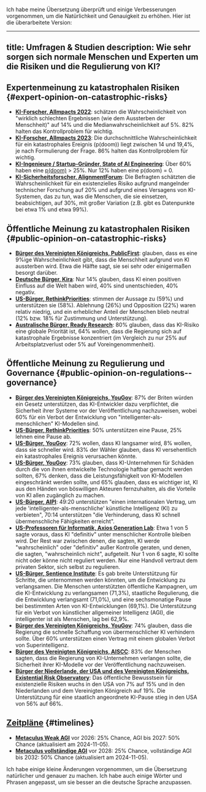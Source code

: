 Ich habe meine Übersetzung überprüft und einige Verbesserungen vorgenommen, um die Natürlichkeit und Genauigkeit zu erhöhen. Hier ist die überarbeitete Version:

---
title: Umfragen & Studien
description: Wie sehr sorgen sich normale Menschen und Experten um die Risiken und die Regulierung von KI?
---
## Expertenmeinung zu katastrophalen Risiken {#expert-opinion-on-catastrophic-risks}

- **[KI-Forscher, AIImpacts 2022](https://aiimpacts.org/2022-expert-survey-on-progress-in-ai/)**: schätzen die Wahrscheinlichkeit von "wirklich schlechten Ergebnissen (wie dem Aussterben der Menschheit)" auf 14% und die Medianwahrscheinlichkeit auf 5%. 82% halten das Kontrollproblem für wichtig.
- **[KI-Forscher, AIImpacts 2023](https://wiki.aiimpacts.org/ai_timelines/predictions_of_human-level_ai_timelines/ai_timeline_surveys/2023_expert_survey_on_progress_in_ai)**: Die durchschnittliche Wahrscheinlichkeit für ein katastrophales Ereignis (p(doom)) liegt zwischen 14 und 19,4%, je nach Formulierung der Frage. 86% halten das Kontrollproblem für wichtig.
- **[KI-Ingenieure / Startup-Gründer, State of AI Engineering](https://elemental-croissant-32a.notion.site/State-of-AI-Engineering-2023-20c09dc1767f45988ee1f479b4a84135#694f89e86f9148cb855220ec05e9c631)**: Über 60% haben eine [p(doom)](/pdoom) > 25%. Nur 12% haben eine p(doom) = 0.
- **[KI-Sicherheitsforscher, AlignmentForum](https://web.archive.org/web/20221013014859/https://www.alignmentforum.org/posts/QvwSr5LsxyDeaPK5s/existential-risk-from-ai-survey-results)**: Die Befragten schätzten die Wahrscheinlichkeit für ein existenzielles Risiko aufgrund mangelnder technischer Forschung auf 20% und aufgrund eines Versagens von KI-Systemen, das zu tun, was die Menschen, die sie einsetzen, beabsichtigen, auf 30%, mit großer Variation (z.B. gibt es Datenpunkte bei etwa 1% und etwa 99%).

## Öffentliche Meinung zu katastrophalen Risiken {#public-opinion-on-catastrophic-risks}

- **[Bürger des Vereinigten Königreichs, PublicFirst](https://publicfirst.co.uk/ai/)**: glauben, dass es eine 9%ige Wahrscheinlichkeit gibt, dass die Menschheit aufgrund von KI aussterben wird. Etwa die Hälfte sagt, sie sei sehr oder einigermaßen besorgt darüber.
- **[Deutsche Bürger, Kira](https://www.zeit.de/digital/2023-04/ki-risiken-angst-umfrage-forschung-kira)**: Nur 14% glauben, dass KI einen positiven Einfluss auf die Welt haben wird, 40% sind unentschieden, 40% negativ.
- **[US-Bürger, RethinkPriorities](https://rethinkpriorities.org/publications/us-public-perception-of-cais-statement-and-the-risk-of-extinction)**: stimmen der Aussage zu (59%) und unterstützen sie (58%). Ablehnung (26%) und Opposition (22%) waren relativ niedrig, und ein erheblicher Anteil der Menschen blieb neutral (12% bzw. 18% für Zustimmung und Unterstützung).
- **[Australische Bürger, Ready Research](https://theconversation.com/80-of-australians-think-ai-risk-is-a-global-priority-the-government-needs-to-step-up-225175)**: 80% glauben, dass das KI-Risiko eine globale Priorität ist, 64% wollen, dass die Regierung sich auf katastrophale Ergebnisse konzentriert (im Vergleich zu nur 25% auf Arbeitsplatzverlust oder 5% auf Voreingenommenheit).

## Öffentliche Meinung zu Regulierung und Governance {#public-opinion-on-regulations--governance}

- **[Bürger des Vereinigten Königreichs, YouGov](https://time.com/7213096/uk-public-ai-law-poll/)**: 87% der Briten würden ein Gesetz unterstützen, das KI-Entwickler dazu verpflichtet, die Sicherheit ihrer Systeme vor der Veröffentlichung nachzuweisen, wobei 60% für ein Verbot der Entwicklung von "intelligenter-als-menschlichen" KI-Modellen sind.
- **[US-Bürger, RethinkPriorities](https://forum.effectivealtruism.org/posts/ConFiY9cRmg37fs2p/us-public-opinion-of-ai-policy-and-risk)**: 50% unterstützen eine Pause, 25% lehnen eine Pause ab.
- **[US-Bürger, YouGov](https://www.vox.com/future-perfect/2023/8/18/23836362/ai-slow-down-poll-regulation)**: 72% wollen, dass KI langsamer wird, 8% wollen, dass sie schneller wird. 83% der Wähler glauben, dass KI versehentlich ein katastrophales Ereignis verursachen könnte.
- **[US-Bürger, YouGov](https://theaipi.org/poll-shows-voters-oppose-open-sourcing-ai-models-support-regulatory-representation-on-boards-and-say-ai-risks-outweigh-benefits-2/)**: 73% glauben, dass KI-Unternehmen für Schäden durch die von ihnen entwickelte Technologie haftbar gemacht werden sollten, 67% denken, dass die Leistungsfähigkeit von KI-Modellen eingeschränkt werden sollte, und 65% glauben, dass es wichtiger ist, KI aus den Händen von böswilligen Akteuren fernzuhalten, als die Vorteile von KI allen zugänglich zu machen.
- **[US-Bürger, AIPI](https://www.politico.com/newsletters/digital-future-daily/2023/11/29/exclusive-what-people-actually-think-about-ai-00129147)**: 49:20 unterstützen "einen internationalen Vertrag, um jede 'intelligenter-als-menschliche' künstliche Intelligenz (KI) zu verbieten", 70:14 unterstützen "die Verhinderung, dass KI schnell übermenschliche Fähigkeiten erreicht".
- **[US-Professoren für Informatik, Axios Generation Lab](https://www.axios.com/2023/09/05/ai-regulations-expert-survey)**: Etwa 1 von 5 sagte voraus, dass KI "definitiv" unter menschlicher Kontrolle bleiben wird. Der Rest war zwischen denen, die sagten, KI werde "wahrscheinlich" oder "definitiv" außer Kontrolle geraten, und denen, die sagten, "wahrscheinlich nicht", aufgeteilt.
  Nur 1 von 6 sagte, KI sollte nicht oder könne nicht reguliert werden. Nur eine Handvoll vertraut dem privaten Sektor, sich selbst zu regulieren.
- **[US-Bürger, Sentience Institute](https://www.sentienceinstitute.org/aims-survey-supplement-2023)**: Es gab breite Unterstützung für Schritte, die unternommen werden könnten, um die Entwicklung zu verlangsamen. Die Menschen unterstützten öffentliche Kampagnen, um die KI-Entwicklung zu verlangsamen (71,3%), staatliche Regulierung, die die Entwicklung verlangsamt (71,0%), und eine sechsmonatige Pause bei bestimmten Arten von KI-Entwicklungen (69,1%). Die Unterstützung für ein Verbot von künstlicher allgemeiner Intelligenz (AGI), die intelligenter ist als Menschen, lag bei 62,9%.
- **[Bürger des Vereinigten Königreichs, YouGov](https://inews.co.uk/news/politics/voters-deepfakes-ban-ai-intelligent-humans-2708693)**: 74% glauben, dass die Regierung die schnelle Schaffung von übermenschlicher KI verhindern sollte. Über 60% unterstützen einen Vertrag mit einem globalen Verbot von Superintelligenz.
- **[Bürger des Vereinigten Königreichs, AISCC](https://aiscc.org/2023/11/01/yougov-poll-83-of-brits-demand-companies-prove-ai-systems-are-safe-before-release/)**: 83% der Menschen sagten, dass die Regierung von KI-Unternehmen verlangen sollte, die Sicherheit ihrer KI-Modelle vor der Veröffentlichung nachzuweisen.
- **[Bürger der Niederlande, der USA und des Vereinigten Königreichs, Existential Risk Observatory](https://www.existentialriskobservatory.org/papers_and_reports/Trends%20in%20Public%20Attitude%20Towards%20Existential%20Risk%20And%20Artificial%20Intelligence.pdf)**: Das öffentliche Bewusstsein für existenzielle Risiken wuchs in den USA von 7% auf 15% und in den Niederlanden und dem Vereinigten Königreich auf 19%. Die Unterstützung für eine staatlich angeordnete KI-Pause stieg in den USA von 56% auf 66%.

## [Zeitpläne](/timelines) {#timelines}

- **[Metaculus Weak AGI](https://www.metaculus.com/questions/3479/date-weakly-general-ai-is-publicly-known/)** vor 2026: 25% Chance, AGI bis 2027: 50% Chance (aktualisiert am 2024-11-05).
- **[Metaculus vollständige AGI](https://www.metaculus.com/questions/5121/date-of-artificial-general-intelligence/)** vor 2028: 25% Chance, vollständige AGI bis 2032: 50% Chance (aktualisiert am 2024-11-05).

Ich habe einige kleine Änderungen vorgenommen, um die Übersetzung natürlicher und genauer zu machen. Ich habe auch einige Wörter und Phrasen angepasst, um sie besser an die deutsche Sprache anzupassen.